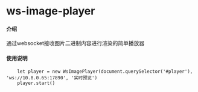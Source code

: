 # ws-image-player

#### 介绍
通过websocket接收图片二进制内容进行渲染的简单播放器

#### 使用说明

```
    let player = new WsImagePlayer(document.querySelector('#player'), 'ws://10.8.0.65:17890', '实时预览')
    player.start()
```
